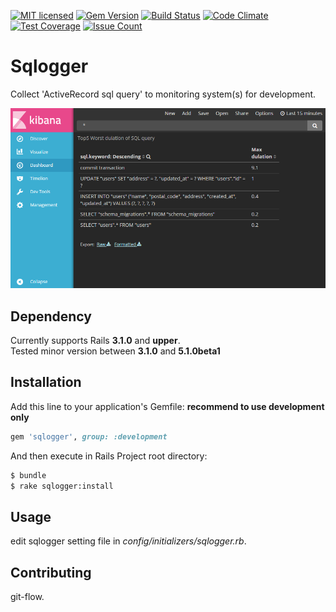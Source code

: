 [![MIT licensed](https://img.shields.io/badge/license-MIT-blue.svg)](MIT-LICENSE)
[![Gem Version](https://badge.fury.io/rb/sqlogger.svg)](https://badge.fury.io/rb/sqlogger)
[![Build Status](https://travis-ci.org/metalels/sqlogger.svg?branch=master)](https://travis-ci.org/metalels/sqlogger)
[![Code Climate](https://codeclimate.com/github/metalels/sqlogger/badges/gpa.svg)](https://codeclimate.com/github/metalels/sqlogger)
[![Test Coverage](https://codeclimate.com/github/metalels/sqlogger/badges/coverage.svg)](https://codeclimate.com/github/metalels/sqlogger/coverage)
[![Issue Count](https://codeclimate.com/github/metalels/sqlogger/badges/issue_count.svg)](https://codeclimate.com/github/metalels/sqlogger)

# Sqlogger
Collect 'ActiveRecord sql query' to monitoring system(s) for development.

<img src="sqlogger_elasticsearch.png" width="580" alt="send sql-log to elasticsearch">

## Dependency
Currently supports Rails **3.1.0** and **upper**.  
Tested minor version between **3.1.0** and **5.1.0beta1**

## Installation
Add this line to your application's Gemfile:
**recommend to use development only**

```ruby
gem 'sqlogger', group: :development
```

And then execute in Rails Project root directory:
```bash
$ bundle
$ rake sqlogger:install
```

## Usage
edit sqlogger setting file in *config/initializers/sqlogger.rb*.

## Contributing
git-flow.

